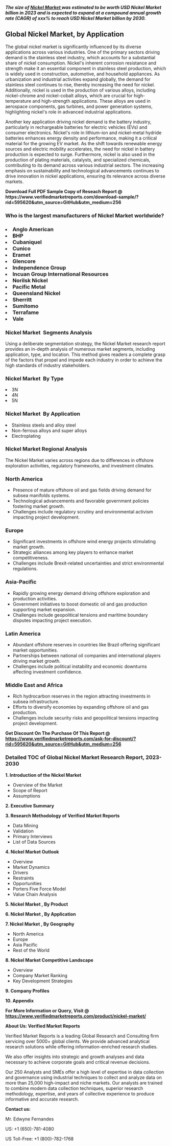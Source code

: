 <p><em><strong>The size of <a href="https://www.verifiedmarketreports.com/download-sample/?rid=595620&utm_source=GitHub&utm_medium=256" target="_blank">Nickel Market </a> was estimated to be worth USD Nickel Market billion in 2023 and is expected to expand at a compound annual growth rate (CAGR) of xxx% to reach USD Nickel Market billion by 2030.</strong></em><br /><h2>Global Nickel Market, by Application</h2><p>The global nickel market is significantly influenced by its diverse applications across various industries. One of the primary sectors driving demand is the stainless steel industry, which accounts for a substantial share of nickel consumption. Nickel's inherent corrosion resistance and strength make it an essential component in stainless steel production, which is widely used in construction, automotive, and household appliances. As urbanization and industrial activities expand globally, the demand for stainless steel continues to rise, thereby increasing the need for nickel. Additionally, nickel is used in the production of various alloys, including nickel-chrome and nickel-cobalt alloys, which are crucial for high-temperature and high-strength applications. These alloys are used in aerospace components, gas turbines, and power generation systems, highlighting nickel's role in advanced industrial applications.</p><p>Another key application driving nickel demand is the battery industry, particularly in rechargeable batteries for electric vehicles (EVs) and consumer electronics. Nickel's role in lithium-ion and nickel-metal hydride batteries enhances energy density and performance, making it a critical material for the growing EV market. As the shift towards renewable energy sources and electric mobility accelerates, the need for nickel in battery production is expected to surge. Furthermore, nickel is also used in the production of plating materials, catalysts, and specialized chemicals, contributing to its demand across various industrial sectors. The increasing emphasis on sustainability and technological advancements continues to drive innovation in nickel applications, ensuring its relevance across diverse markets.</p></p><p id="" class=""><strong>Download Full PDF Sample Copy of Reseach Report @ <a target="">https://www.verifiedmarketreports.com/download-sample/?rid=595620&utm_source=GitHub&utm_medium=256</a></strong></p><h3 id="" class="">Who is the largest manufacturers of&nbsp;Nickel Market worldwide?</h3><h3 class=""></Li><Li>Anglo American</Li><Li> BHP</Li><Li> Cubaniquel</Li><Li> Cunico</Li><Li> Eramet</Li><Li> Glencore</Li><Li> Independence Group</Li><Li> Incuan Group International Resources</Li><Li> Norilsk Nickel</Li><Li> Pacific Metal</Li><Li> Queensland Nickel</Li><Li> Sherritt</Li><Li> Sumitomo</Li><Li> Terrafame</Li><Li> Vale</h3><h3 id="" class="">Nickel Market &nbsp;Segments Analysis</h3><p id="" class="">Using a deliberate segmentation strategy, the Nickel Market research report provides an in-depth analysis of numerous market segments, including application, type, and location. This method gives readers a complete grasp of the factors that propel and impede each industry in order to achieve the high standards of industry stakeholders.</p><h3 id="" class="">Nickel Market &nbsp;By Type</h3><p></Li><Li>3N</Li><Li> 4N</Li><Li> 5N</p><h3 id="" class="">Nickel Market &nbsp;By Application</h3><p class=""></Li><Li>Stainless steels and alloy steel</Li><Li> Non-ferrous alloys and super alloys</Li><Li> Electroplating</p><h3 id="" class="">Nickel Market Regional Analysis</h3><p id="" class="">The Nickel Market varies across regions due to differences in offshore exploration activities, regulatory frameworks, and investment climates.</p><h3 id="" class="">North America</h3><ul><li>Presence of mature offshore oil and gas fields driving demand for subsea manifolds systems.</li><li>Technological advancements and favorable government policies fostering market growth.</li><li>Challenges include regulatory scrutiny and environmental activism impacting project development.</li></ul><h3 id="" class="">Europe</h3><ul><li>Significant investments in offshore wind energy projects stimulating market growth.</li><li>Strategic alliances among key players to enhance market competitiveness.</li><li>Challenges include Brexit-related uncertainties and strict environmental regulations.</li></ul><h3 id="" class="">Asia-Pacific</h3><ul><li>Rapidly growing energy demand driving offshore exploration and production activities.</li><li>Government initiatives to boost domestic oil and gas production supporting market expansion.</li><li>Challenges include geopolitical tensions and maritime boundary disputes impacting project execution.</li></ul><h3 id="" class="">Latin America</h3><ul><li>Abundant offshore reserves in countries like Brazil offering significant market opportunities.</li><li>Partnerships between national oil companies and international players driving market growth.</li><li>Challenges include political instability and economic downturns affecting investment confidence.</li></ul><h3 id="" class="">Middle East and Africa</h3><ul><li>Rich hydrocarbon reserves in the region attracting investments in subsea infrastructure.</li><li>Efforts to diversify economies by expanding offshore oil and gas production.</li><li>Challenges include security risks and geopolitical tensions impacting project development.</li></ul><p id="" class=""><strong>Get Discount On The Purchase Of This Report @ <a href="https://www.verifiedmarketreports.com/ask-for-discount/?rid=595620&utm_source=GitHub&utm_medium=256" target="_blank">https://www.verifiedmarketreports.com/ask-for-discount/?rid=595620&utm_source=GitHub&utm_medium=256</a></strong></p><h3 id="" class="">Detailed TOC of Global Nickel Market Research Report, 2023-2030</h3><p id="" class=""><strong>1. Introduction of the Nickel Market </strong></p><ul><li>Overview of the Market</li><li>Scope of Report</li><li>Assumptions</li></ul><p id="" class=""><strong>2. Executive Summary</strong></p><p id="" class=""><strong>3. Research Methodology of Verified Market Reports</strong></p><ul><li>Data Mining</li><li>Validation</li><li>Primary Interviews</li><li>List of Data Sources</li></ul><p id="" class=""><strong>4. Nickel Market Outlook</strong></p><ul><li>Overview</li><li>Market Dynamics</li><li>Drivers</li><li>Restraints</li><li>Opportunities</li><li>Porters Five Force Model</li><li>Value Chain Analysis</li></ul><p id="" class=""><strong>5. Nickel Market , By Product</strong></p><p id="" class=""><strong>6. Nickel Market , By Application</strong></p><p id="" class=""><strong>7. Nickel Market , By Geography</strong></p><ul><li>North America</li><li>Europe</li><li>Asia Pacific</li><li>Rest of the World</li></ul><p id="" class=""><strong>8. Nickel Market Competitive Landscape</strong></p><ul><li>Overview</li><li>Company Market Ranking</li><li>Key Development Strategies</li></ul><p id="" class=""><strong>9. Company Profiles</strong></p><p id="" class=""><strong>10. Appendix</strong></p><p id="" class=""><strong>For More Information or Query, Visit @ <a href="https://www.verifiedmarketreports.com/product/nickel-market/" target="_blank">https://www.verifiedmarketreports.com/product/nickel-market/</a></strong></p><p id="" class=""><strong>About Us: Verified Market Reports</strong></p><p id="" class="">Verified Market Reports is a leading Global Research and Consulting firm servicing over 5000+ global clients. We provide advanced analytical research solutions while offering information-enriched research studies.</p><p id="" class="">We also offer insights into strategic and growth analyses and data necessary to achieve corporate goals and critical revenue decisions.</p><p id="" class="">Our 250 Analysts and SMEs offer a high level of expertise in data collection and governance using industrial techniques to collect and analyze data on more than 25,000 high-impact and niche markets. Our analysts are trained to combine modern data collection techniques, superior research methodology, expertise, and years of collective experience to produce informative and accurate research.</p><p id="" class=""><strong>Contact us:</strong></p><p id="" class="">Mr. Edwyne Fernandes</p><p id="" class="">US: +1 (650)-781-4080</p><p id="" class="">US Toll-Free: +1 (800)-782-1768</p>
